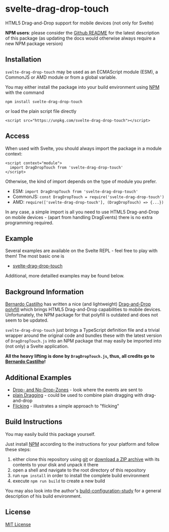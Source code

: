 # svelte-drag-drop-touch #

HTML5 Drag-and-Drop support for mobile devices (not only for Svelte)
 
**NPM users**: please consider the [Github README](https://github.com/rozek/svelte-viewport-info/blob/main/README.md) for the latest description of this package (as updating the docs would otherwise always require a new NPM package version)

## Installation ##

`svelte-drag-drop-touch` may be used as an ECMAScript module (ESM), a CommonJS or AMD module or from a global variable.

You may either install the package into your build environment using [NPM](https://docs.npmjs.com/) with the command

```
npm install svelte-drag-drop-touch
```

or load the plain script file directly

```
<script src="https://unpkg.com/svelte-drag-drop-touch"></script>
```

## Access ##

When used with Svelte, you should always import the package in a module context:

```
<script context="module">
  import DragDropTouch from 'svelte-drag-drop-touch'
</script>
```

Otherwise, the kind of import depends on the type of module you prefer. 
 
* ESM: `import DragDropTouch from 'svelte-drag-drop-touch'`
* CommonJS: `const DragDropTouch = require('svelte-drag-drop-touch')`
* AMD: `require(['svelte-drag-drop-touch'], (DragDropTouch) => {...})`

In any case, a simple import is all you need to use HTML5 Drag-and-Drop on mobile devices - (apart from handling DragEvents) there is no extra programming required.

## Example ##

Several examples are available on the Svelte REPL - feel free to play with them! The most basic one is

* [svelte-drag-drop-touch](https://svelte.dev/repl/ca95f735e4ff495c9d41d827354744f1)

Additional, more detailled examples may be found below.

## Background Information ##

[Bernardo Castilho](https://github.com/Bernardo-Castilho) has written a nice (and lightweight) [Drag-and-Drop polyfill](https://github.com/Bernardo-Castilho/dragdroptouch) which brings HTML5 Drag-and-Drop capabilities to mobile devices. Unfortunately, the NPM package for that polyfill is outdated and does not seem to be updated.

`svelte-drag-drop-touch` just brings a TypeScript definition file and a trivial wrapper around the original code and bundles these with the latest version of `DragDropTouch.js` into an NPM package that may easily be imported into (not only) a Svelte application.

**All the heavy lifting is done by `DragDropTouch.js`, thus, all credits go to [Bernardo Castilho](https://github.com/Bernardo-Castilho)!**

## Additional Examples ##

* [Drop- and No-Drop-Zones](https://svelte.dev/repl/49e42554b5c844c3a7f10aa4b997e969) - look where the events are sent to
* [plain Dragging](https://svelte.dev/repl/9cec631684f34f20ac04ddca57e9eb77) - could be used to combine plain dragging with drag-and-drop
* [Flicking](https://svelte.dev/repl/ccac277ec864437a83fb7eae27168f99) - illustrates a simple approach to "flicking"

## Build Instructions ##

You may easily build this package yourself.

Just install [NPM](https://docs.npmjs.com/) according to the instructions for your platform and follow these steps:

1. either clone this repository using [git](https://git-scm.com/) or [download a ZIP archive](https://github.com/rozek/svelte-drag-drop-touch/archive/refs/heads/main.zip) with its contents to your disk and unpack it there 
2. open a shell and navigate to the root directory of this repository
3. run `npm install` in order to install the complete build environment
4. execute `npm run build` to create a new build

You may also look into the author's [build-configuration-study](https://github.com/rozek/build-configuration-study) for a general description of his build environment.

## License ##

[MIT License](LICENSE.md)
